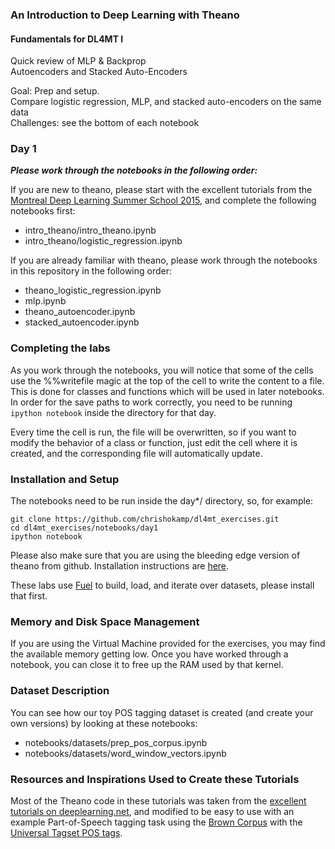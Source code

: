 ### An Introduction to Deep Learning with Theano

#### Fundamentals for DL4MT I

Quick review of MLP & Backprop               
Autoencoders and Stacked Auto-Encoders            
      
Goal: Prep and setup.               
Compare logistic regression, MLP, and stacked auto-encoders on the same data       
Challenges: see the bottom of each notebook     


### Day 1
***Please work through the notebooks in the following order:***

If you are new to theano, please start with the excellent tutorials from the [Montreal Deep Learning Summer School 2015](https://github.com/mila-udem/summerschool2015), and complete the following notebooks first:       

- intro_theano/intro_theano.ipynb 
- intro_theano/logistic_regression.ipynb 

If you are already familiar with theano, please work through the notebooks in this repository in the following order:      
- theano_logistic_regression.ipynb
- mlp.ipynb
- theano_autoencoder.ipynb
- stacked_autoencoder.ipynb      

### Completing the labs

As you work through the notebooks, you will notice that some of the cells use the %%writefile magic at the top of the cell to write the content to a file. This is done for classes and functions which will be used in later notebooks. In order for the save paths to work correctly, you need to be running `ipython notebook` inside the directory for that day. 

Every time the cell is run, the file will be overwritten, so if you want to modify the behavior of a class or function, just edit the cell where it is created, and the corresponding file will automatically update. 

### Installation and Setup

The notebooks need to be run inside the day\*/ directory, so, for example:

```
git clone https://github.com/chrishokamp/dl4mt_exercises.git
cd dl4mt_exercises/notebooks/day1
ipython notebook
```

Please also make sure that you are using the bleeding edge version of theano from github. Installation instructions are [here](http://deeplearning.net/software/theano/install_ubuntu.html#bleeding-edge-installs). 

These labs use [Fuel](http://fuel.readthedocs.org/en/latest/setup.html) to build, load, and iterate over datasets, please install that first. 

### Memory and Disk Space Management
If you are using the Virtual Machine provided for the exercises, you may find the available memory getting low. Once you have worked through a notebook, you can close it to free up the RAM used by that kernel. 

### Dataset Description
You can see how our toy POS tagging dataset is created (and create your own versions) by looking at these notebooks:     
- notebooks/datasets/prep_pos_corpus.ipynb
- notebooks/datasets/word_window_vectors.ipynb


### Resources and Inspirations Used to Create these Tutorials

Most of the Theano code in these tutorials was taken from the [excellent tutorials on deeplearning.net](https://github.com/lisa-lab/DeepLearningTutorials), and modified to be easy to use with an example Part-of-Speech tagging task using the [Brown Corpus](https://en.wikipedia.org/wiki/Brown_Corpus) with the [Universal Tagset POS tags](https://github.com/slavpetrov/universal-pos-tags).  


